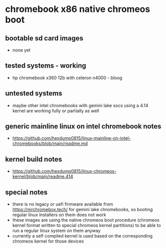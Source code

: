 # chromebook x86 native chromeos boot

## bootable sd card images

- none yet

## tested systems - working

- hp chromebook x360 12b with celeron n4000 - bloog

## untested systems

- maybe other intel chromebooks with gemini lake socs using a 4.14 kernel are working fully or partially as well

## generic mainline linux on intel chromebook notes

- https://github.com/hexdump0815/linux-mainline-on-intel-chromebooks/blob/main/readme.md

## kernel build notes

- https://github.com/hexdump0815/linux-chromeos-kernel/blob/main/readme.414

## special notes

- there is no legacy or uefi firmware available from https://mrchromebox.tech/ for gemini lake chromebooks, so booting regular linux installers on them does not work
- these images are using the native chromeos boot procedure (chromeos kernel format written to special chromeos kernel partitions) to be able to run a regular linux system on them anyway
- currently a self compiled kernel is used based on the corresponding chromeos kernel for those devices
